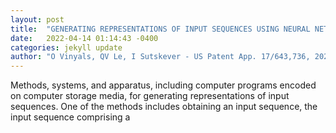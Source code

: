 ```yaml
---
layout: post
title:  "GENERATING REPRESENTATIONS OF INPUT SEQUENCES USING NEURAL NETWORKS"
date:   2022-04-14 01:14:43 -0400
categories: jekyll update
author: "O Vinyals, QV Le, I Sutskever - US Patent App. 17/643,736, 2022"
---
```

Methods, systems, and apparatus, including computer programs encoded on computer storage media, for generating representations of input sequences. One of the methods includes obtaining an input sequence, the input sequence comprising a